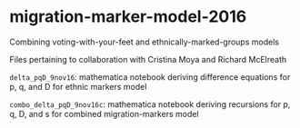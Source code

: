 # migration-marker-model-2016
Combining voting-with-your-feet and ethnically-marked-groups models


Files pertaining to collaboration with Cristina Moya and Richard McElreath

``delta_pqD_9nov16``: mathematica notebook deriving difference equations for p, q, and D for ethnic markers model

``combo_delta_pqD_9nov16c``: mathematica notebook deriving recursions for p, q, D, and s for combined migration-markers model
